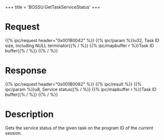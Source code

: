 +++
title = 'BOSSU:GetTaskServiceStatus'
+++

# Request

{{% ipc/request header="0x001B0042" %}}
{{% ipc/param %}}u32, Task ID size, including NULL terminator{{% / %}}
{{% ipc/mapbuffer r %}}Task ID buffer{{% / %}}
{{% / %}}

# Response

{{% ipc/request header="0x001B0082" %}}
{{% ipc/result %}}
{{% ipc/param %}}u8, Service status{{% / %}}
{{% ipc/mapbuffer r %}}Task ID buffer{{% / %}}
{{% / %}}

# Description

Gets the service status of the given task on the program ID of the current session.
